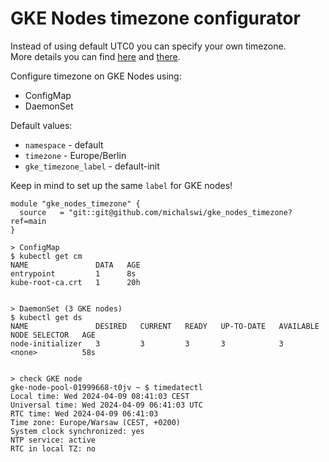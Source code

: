 # GKE Nodes timezone configurator

Instead of using default UTC0 you can specify your own timezone.  
More details you can find [here](https://cloud.google.com/knowledge/kb/how-to-change-a-container-s-time-zone-000004909#cause) and [there](https://cloud.google.com/kubernetes-engine/docs/tutorials/automatically-bootstrapping-gke-nodes-with-daemonsets).

Configure timezone on GKE Nodes using:
- ConfigMap
- DaemonSet

Default values:
- `namespace` - default
- `timezone` - Europe/Berlin
- `gke_timezone_label` - default-init

Keep in mind to set up the same `label` for GKE nodes!

```
module "gke_nodes_timezone" {
  source   = "git::git@github.com/michalswi/gke_nodes_timezone?ref=main
}
```

```
> ConfigMap
$ kubectl get cm
NAME               DATA   AGE
entrypoint         1      8s
kube-root-ca.crt   1      20h


> DaemonSet (3 GKE nodes)
$ kubectl get ds
NAME               DESIRED   CURRENT   READY   UP-TO-DATE   AVAILABLE   NODE SELECTOR   AGE
node-initializer   3         3         3       3            3           <none>          58s


> check GKE node
gke-node-pool-01999668-t0jv ~ $ timedatectl
Local time: Wed 2024-04-09 08:41:03 CEST
Universal time: Wed 2024-04-09 06:41:03 UTC
RTC time: Wed 2024-04-09 06:41:03
Time zone: Europe/Warsaw (CEST, +0200)
System clock synchronized: yes
NTP service: active
RTC in local TZ: no
```
